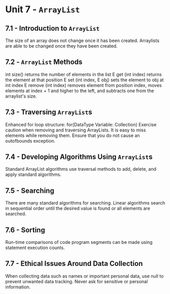 # Unit 7 - `ArrayList`

## 7.1 - Introduction to `ArrayList`
The size of an array does not change once it has been created.
Arraylists are able to be changed once they have been created.

## 7.2 - `ArrayList` Methods
int size() returns the number of elements in the list
E get (int index) returns the element at that position
E set (int index, E obj) sets the element to obj at int index
E remove (int index) removes element from position index, moves elements at index + 1 and higher to the left, and subtracts one from the arraylist's size.

## 7.3 - Traversing `ArrayList`s
Enhanced for loop structure: for(DataType Variable: Collection)
Exercise caution when removing and traversing ArrayLists. It is easy to miss elements while removing them.
Ensure that you do not cause an outofbounds exception.

## 7.4 - Developing Algorithms Using `ArrayList`s
Standard ArrayList algorithms use traversal methods to add, delete, and apply standard algorithms.

## 7.5 - Searching
There are many standard algorithms for searching.
Linear algorithms search in sequential order until the desired value is found or all elements are searched.

## 7.6 - Sorting
Run-time comparisons of code program segments can be made using statement execution counts.

## 7.7 - Ethical Issues Around Data Collection
When collecting data such as names or important personal data, use null to prevent unwanted data tracking.
Never ask for sensitive or personal information.